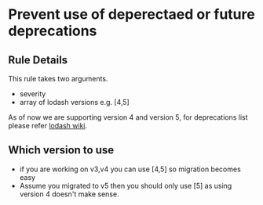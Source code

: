 # Prevent use of deperectaed or future deprecations

## Rule Details

This rule takes two arguments.

* severity
* array of lodash versions e.g. [4,5]

As of now we are supporting version 4 and version 5, for deprecations list please refer [lodash wiki](https://github.com/lodash/lodash/wiki/Deprecations, 'lodash wiki').

## Which version to use

* if you are working on v3,v4 you can use [4,5] so migration becomes easy
* Assume you migrated to v5 then you should only use [5] as using version 4 doesn't make sense.

